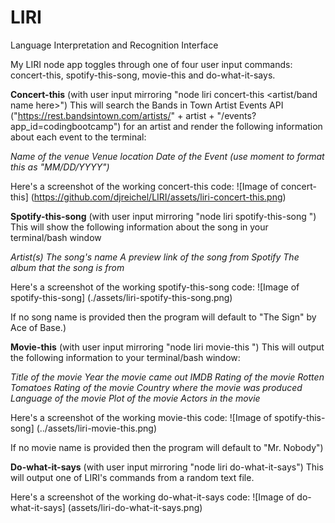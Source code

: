# LIRI
Language Interpretation and Recognition Interface

My LIRI node app toggles through one of four user input commands: concert-this, spotify-this-song, movie-this and do-what-it-says.

**Concert-this** (with user input mirroring "node liri concert-this <artist/band name here>")
This will search the Bands in Town Artist Events API ("https://rest.bandsintown.com/artists/" + artist + "/events?app_id=codingbootcamp") for an artist and render the following information about each event to the terminal:

*Name of the venue*
*Venue location*
*Date of the Event (use moment to format this as "MM/DD/YYYY")*

Here's a screenshot of the working concert-this code:
![Image of concert-this]
(https://github.com/djreichel/LIRI/assets/liri-concert-this.png)

**Spotify-this-song** (with user input mirroring "node liri spotify-this-song <song name here>")
This will show the following information about the song in your terminal/bash window

*Artist(s)*
*The song's name*
*A preview link of the song from Spotify*
*The album that the song is from*

Here's a screenshot of the working spotify-this-song code:
![Image of spotify-this-song]
(./assets/liri-spotify-this-song.png)

If no song name is provided then the program will default to "The Sign" by Ace of Base.)

**Movie-this** (with user input mirroring "node liri movie-this <movie name here>")
This will output the following information to your terminal/bash window:

*Title of the movie*
*Year the movie came out*
*IMDB Rating of the movie*
*Rotten Tomatoes Rating of the movie*
*Country where the movie was produced*
*Language of the movie*
*Plot of the movie*
*Actors in the movie*

Here's a screenshot of the working movie-this code:
![Image of spotify-this-song]
(../assets/liri-movie-this.png)

If no movie name is provided then the program will default to "Mr. Nobody")

**Do-what-it-says** (with user input mirroring "node liri do-what-it-says")
This will output one of LIRI's commands from a random text file.

Here's a screenshot of the working do-what-it-says code:
![Image of do-what-it-says]
(assets/liri-do-what-it-says.png)

